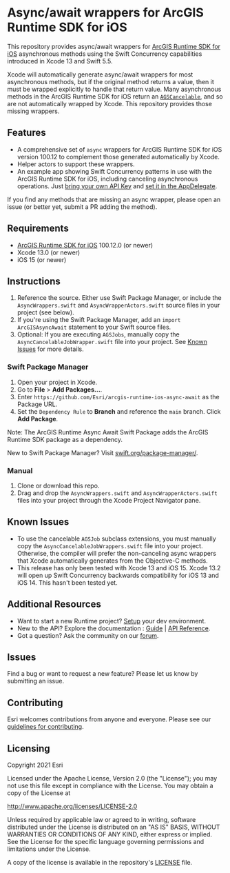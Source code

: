 Async/await wrappers for ArcGIS Runtime SDK for iOS 
===================================================

This repository provides async/await wrappers for [ArcGIS Runtime SDK for iOS](https://developers.arcgis.com/ios/) asynchronous methods using the Swift Concurrency capabilities introduced in Xcode 13 and Swift 5.5.

Xcode will automatically generate async/await wrappers for most asynchronous methods, but if the original method returns a value, then it must be wrapped explicitly to handle that return value. Many asynchronous methods in the ArcGIS Runtime SDK for iOS return an [`AGSCancelable`](https://developers.arcgis.com/ios/api-reference/protocol_a_g_s_cancelable-p.html), and so are not automatically wrapped by Xcode. This repository provides those missing wrappers.

## Features

* A comprehensive set of `async` wrappers for ArcGIS Runtime SDK for iOS version 100.12 to complement those generated automatically by Xcode.
* Helper actors to support these wrappers.
* An example app showing Swift Concurrency patterns in use with the ArcGIS Runtime SDK for iOS, including canceling asynchronous operations. Just [bring your own API Key](https://developers.arcgis.com/api-keys) and [set it in the AppDelegate](Examples/ArcGISRuntimeAsync/ArcGISRuntimeAsync/AppDelegate.swift#L25).

If you find any methods that are missing an async wrapper, please open an issue (or better yet, submit a PR adding the method).

## Requirements

* [ArcGIS Runtime SDK for iOS](https://developers.arcgis.com/ios/) 100.12.0 (or newer)
* Xcode 13.0 (or newer)
* iOS 15 (or newer)

## Instructions

1. Reference the source. Either use Swift Package Manager, or include the `AsyncWrappers.swift` and `AsyncWrapperActors.swift` source files in your project (see below).
2. If you're using the Swift Package Manager, add an `import ArcGISAsyncAwait` statement to your Swift source files.
3. Optional: If you are executing `AGSJobs`, manually copy the `AsyncCancelableJobWrapper.swift` file into your project. See [Known Issues](#known-issues) for more details.

### Swift Package Manager

 1. Open your project in Xcode.
 2. Go to **File** > **Add Packages…**.
 3. Enter `https://github.com/Esri/arcgis-runtime-ios-async-await` as the Package URL.
 4. Set the `Dependency Rule` to **Branch** and reference the `main` branch. Click **Add Package**.
 
 Note: The ArcGIS Runtime Async Await Swift Package adds the ArcGIS Runtime SDK package as a dependency.

 New to Swift Package Manager? Visit [swift.org/package-manager/](https://swift.org/package-manager/).

### Manual

 1. Clone or download this repo.
 2. Drag and drop the `AsyncWrappers.swift` and `AsyncWrapperActors.swift` files into your project through the Xcode Project Navigator pane.

## Known Issues
* To use the cancelable `AGSJob` subclass extensions, you must manually copy the `AsyncCancelableJobWrappers.swift` file into your project. Otherwise, the compiler will prefer the non-canceling async wrappers that Xcode automatically generates from the Objective-C methods.
* This release has only been tested with Xcode 13 and iOS 15. Xcode 13.2 will open up Swift Concurrency backwards compatibility for iOS 13 and iOS 14. This hasn't been tested yet.

## Additional Resources

* Want to start a new Runtime project? [Setup](https://developers.arcgis.com/ios/get-started) your dev environment.
* New to the API? Explore the documentation : [Guide](https://developers.arcgis.com/ios/) | [API Reference](https://developers.arcgis.com/ios/api-reference/).
* Got a question? Ask the community on our [forum](https://community.esri.com/t5/arcgis-runtime-sdk-for-ios-questions/bd-p/arcgis-runtime-sdk-for-ios-questions).

## Issues

Find a bug or want to request a new feature? Please let us know by submitting an issue.

## Contributing

Esri welcomes contributions from anyone and everyone. Please see our [guidelines for contributing](https://github.com/esri/contributing).

## Licensing

Copyright 2021 Esri

Licensed under the Apache License, Version 2.0 (the "License");
you may not use this file except in compliance with the License.
You may obtain a copy of the License at

   http://www.apache.org/licenses/LICENSE-2.0

Unless required by applicable law or agreed to in writing, software
distributed under the License is distributed on an "AS IS" BASIS,
WITHOUT WARRANTIES OR CONDITIONS OF ANY KIND, either express or implied.
See the License for the specific language governing permissions and
limitations under the License.

A copy of the license is available in the repository's [LICENSE](LICENSE) file.
